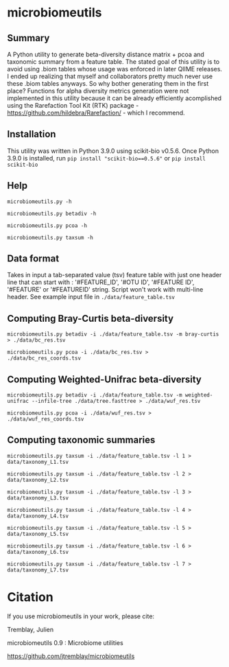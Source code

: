 # microbiomeutils

## Summary
A Python utility to generate beta-diversity distance matrix + pcoa
and taxonomic summary from a feature table. The stated goal of this utility
is to avoid using .biom tables whose usage was enforced in later QIIME releases.
I ended up realizing that myself and collaborators pretty much never use these 
.biom tables anyways. So why bother generating them in the first place?
Functions for alpha diversity metrics generation were not implemented in this utility because it
can be already efficiently acomplished using the Rarefaction Tool Kit (RTK) package - https://github.com/hildebra/Rarefaction/ - which I recommend.

## Installation
This utility was written in Python 3.9.0 using scikit-bio v0.5.6. Once Python 3.9.0 is installed, run ```pip install "scikit-bio==0.5.6"``` or ```pip install scikit-bio```

## Help
```microbiomeutils.py -h```

```microbiomeutils.py betadiv -h```

```microbiomeutils.py pcoa -h```

```microbiomeutils.py taxsum -h```

## Data format
Takes in input a tab-separated value (tsv) feature table with just one header line that can start with : '#FEATURE_ID', '#OTU ID', '#FEATURE ID', '#FEATURE' or '#FEATUREID' string. Script won't work with multi-line header.
See example input file in ```./data/feature_table.tsv```

## Computing Bray-Curtis beta-diversity
 ```microbiomeutils.py betadiv -i ./data/feature_table.tsv -m bray-curtis > ./data/bc_res.tsv ```

 ```microbiomeutils.py pcoa -i ./data/bc_res.tsv > ./data/bc_res_coords.tsv ```

## Computing Weighted-Unifrac beta-diversity
 ```microbiomeutils.py betadiv -i ./data/feature_table.tsv -m weighted-unifrac --infile-tree ./data/tree.fasttree > ./data/wuf_res.tsv ```

 ```microbiomeutils.py pcoa -i ./data/wuf_res.tsv > ./data/wuf_res_coords.tsv ```

## Computing taxonomic summaries
 ```microbiomeutils.py taxsum -i ./data/feature_table.tsv -l 1 > data/taxonomy_L1.tsv ```

 ```microbiomeutils.py taxsum -i ./data/feature_table.tsv -l 2 > data/taxonomy_L2.tsv ```

 ```microbiomeutils.py taxsum -i ./data/feature_table.tsv -l 3 > data/taxonomy_L3.tsv ```

 ```microbiomeutils.py taxsum -i ./data/feature_table.tsv -l 4 > data/taxonomy_L4.tsv ```

 ```microbiomeutils.py taxsum -i ./data/feature_table.tsv -l 5 > data/taxonomy_L5.tsv ```

 ```microbiomeutils.py taxsum -i ./data/feature_table.tsv -l 6 > data/taxonomy_L6.tsv ```

 ```microbiomeutils.py taxsum -i ./data/feature_table.tsv -l 7 > data/taxonomy_L7.tsv ```

# Citation
If you use microbiomeutils in your work, please cite:

Tremblay, Julien

microbiomeutils 0.9 : Microbiome utilities

https://github.com/jtremblay/microbiomeutils

